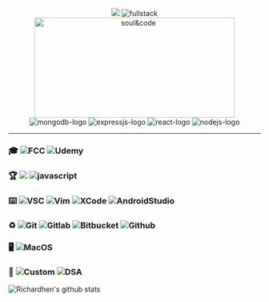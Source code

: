 
<p align="center">
 <img src="https://cdn.rawgit.com/sindresorhus/awesome/d7305f38d29fed78fa85652e3a63e154dd8e8829/media/badge.svg"  />
  <img src="https://img.shields.io/badge/FULLSTACK-0A0A0A?style=for-the-badge&logo=dev.to&logoColor=white" alt="fullstack"  />
 <br />
  <img src="https://media.giphy.com/media/TilmLMmWrRYYHjLfub/giphy.gif" alt="soul&code" width="400" height="200" />
 <br />

 <img src="https://img.shields.io/badge/MongoDB-%234ea94b.svg?style=for-the-badge&logo=mongodb&logoColor=white" alt="mongodb-logo"  />
 <img src="https://img.shields.io/badge/express.js-%23404d59.svg?style=for-the-badge&logo=express&logoColor=%2361DAFB" alt="expressjs-logo"  />
 <img src="https://img.shields.io/badge/React-090909?style=for-the-badge&logo=react" alt="react-logo"  />
 <img src="https://img.shields.io/badge/node.js-%2343853D.svg?style=for-the-badge&logo=node.js&logoColor=white" alt="nodejs-logo"  />
</p>

---

### 🎓 ![FCC](https://img.shields.io/badge/Freecodecamp-%23123.svg?&style=for-the-badge&logo=freecodecamp&logoColor=green) ![Udemy](https://img.shields.io/badge/Udemy-%23EA5252.svg?style=for-the-badge&logo=Udemy&logoColor=white) 

### 🏆 ![](https://www.codewars.com/users/richardhen/badges/micro) ![javascript](https://img.shields.io/badge/JavaScript-090909?style=for-the-badge&logo=javascript) 

### ⌨️ ![VSC](https://img.shields.io/badge/VisualStudioCode-0078d7.svg?style=for-the-badge&logo=visual-studio-code&logoColor=white) ![Vim](https://img.shields.io/badge/VIM-%2311AB00.svg?style=for-the-badge&logo=vim&logoColor=white) ![XCode](https://img.shields.io/badge/Xcode-007ACC?style=for-the-badge&logo=Xcode&logoColor=white) ![AndroidStudio](https://img.shields.io/badge/Android-Studio-3DDC84?style=for-the-badge&logo=android&logoColor=white)

### ♻️ ![Git](https://img.shields.io/badge/git-%23F05033.svg?style=for-the-badge&logo=git&logoColor=white) ![Gitlab](https://img.shields.io/badge/gitlab-%23181717.svg?style=for-the-badge&logo=gitlab&logoColor=white) ![Bitbucket](https://img.shields.io/badge/bitbucket-%230047B3.svg?style=for-the-badge&logo=bitbucket&logoColor=white) ![Github](https://img.shields.io/badge/github-%23121011.svg?style=for-the-badge&logo=github&logoColor=white) 

### 🖥 ![MacOS](https://img.shields.io/badge/MacOS-000000?style=for-the-badge&logo=MAC&logoColor=whit)

### 🌱 ![Custom](https://img.shields.io/badge/currently-mastering-brightgreen) ![DSA](https://img.shields.io/badge/dsa|es6-%23323330.svg?style=for-the-badge&logo=javascript&logoColor=%23F7DF1E) 

![Richardhen's github stats](https://github-readme-stats.vercel.app/api?username=henrichard&theme=cobalt&show_icons=true)

